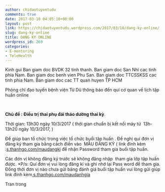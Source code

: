 ```yaml
---
author: chidaotuyentudu
comments: true
date: 2017-03-10 04:05:10+00:00
layout: post
link: https://chidaotuyentudu.wordpress.com/2017/03/10/dang-ky-online/
slug: dang-ky-online
title: DANG KY ONLINE
wordpress_id: 269
categories:
- E-mentoring
- TeleHealth
---
```


Kinh gui
Ban giam doc BVDK 32 tinh thanh.
Ban giam doc San Nhi cac tinh phia Nam.
Ban giam doc benh vien Phu San.
Ban giam doc TTCSSKSS cac tinh phia Nam.
Ban giam doc cac TT quan huyen TP HCM

Phòng chỉ đạo tuyến bệnh viện Từ Dũ thông báo đến quí cơ quan về lịch tập
huấn online






 




**Chủ đề : Điều trị thai phụ đái tháo dường thai kỳ**.




Thời gian: 13h30 ngày 10/3/2017
( thời gian chuẩn bị kết nối máy từ  13h-13h20 ngày 10/3/2017, )








Để giúp ban tổ chức trong việc tổ chức buổi tập huấn . Đề nghị quí đơn vị
đăng ký tham gia bằng cách điền vào  MẪU ĐĂNG KÝ ( link đính kèm
:[s.thanhgo.com/maudangki](http://s.thanhgo.com/maudangki) để nhận
Password tham gia buổi tập huấn.




Các đơn vị không đăng ký trước sẽ không đăng nhập  tham gia lớp tập huấn
được.
*P/s: Quí đơn vị vui lòng đăng kí và ghi nhớ lại Pass word để tham gia.
Đồng thời đơn vị nào chưa gửi bảng đánh giá buổi tập huấn vui lòng gửi giúp
link đính kèm[ ](http://s.thanhgo.com/maudanhgia)[s.thanhgo.com/maudanhgia](http://s.thanhgo.com/maudanhgia)




Tran trong
